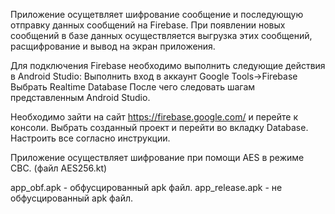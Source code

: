 Приложение осущетвляет шифрование сообщение и последующую отправку данных сообщений на Firebase.
При появлении новых сообщений в базе данных осуществляется выгрузка этих сообщений, расщифрование и вывод на экран приложения.

Для подключения Firebase необходимо выполнить следующие действия в Android Studio:
Выполнить вход в аккаунт Google
Tools->Firebase
Выбрать Realtime Database
После чего следовать шагам представленным Android Studio.

Необходимо зайти на сайт https://firebase.google.com/ и перейте к консоли. 
Выбрать созданный проект и перейти во вкладку Database. Настроить все согласно инструкции.

Приложение осуществляет шифрование при помощи AES в режиме CBC. (файл AES256.kt)

app_obf.apk - обфусцированный apk файл.
app_release.apk - не обфусцированный apk файл.